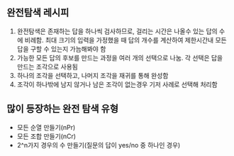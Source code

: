 ## 완전탐색 레시피
1. 완전탐색은 존재하는 답을 하나씩 검사하므로, 걸리는 시간은 나올수 있는 답의 수에 비례함. 최대 크기의 입력을 가정했을 때 답의 개수를 계산하여 제한시간내 모든 답을 구할 수 있는지 가늠해봐야 함
2. 가능한 모든 답의 후보를 만드는 과정을 여러 개의 선택으로 나눔. 각 선택은 답을 만드는 조각으로 사용됨
3. 하나의 조각을 선택하고, 나머지 조각을 재귀를 통해 완성함
4. 조각이 하나밖에 남지 않거나 남은 조각이 없는경우 기저 사례로 선택해 처리함

## 많이 등장하는 완전 탐색 유형
- 모든 순열 만들기(nPr)
- 모든 조합 만들기(nCr)
- 2^n가지 경우의 수 만들기(질문의 답이 yes/no 중 하나인 경우)
